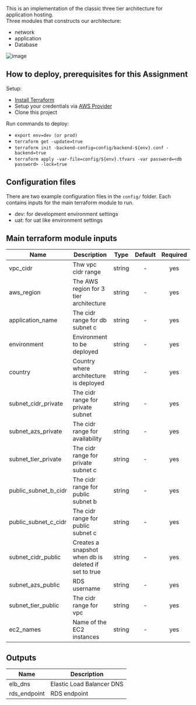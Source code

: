 This is an implementation of the classic three tier architecture for application hosting.  <br />
Three modules that constructs our architecture:
* network
* application
* Database

![image](https://user-images.githubusercontent.com/43720925/124229196-265ed280-db05-11eb-8a32-2c7e8bb4d583.png)

## How to deploy, prerequisites for this Assignment

Setup:
* [Install Terraform](https://www.terraform.io/intro/getting-started/install.html)
* Setup your credentials via [AWS Provider](https://www.terraform.io/docs/providers/aws/index.html#access_key)
* Clone this project

Run commands to deploy:
* ```export env=dev (or prod)```
* ```terraform get -update=true```
* ```terraform init -backend-config=config/backend-${env}.conf -backend=true```
* ```terraform apply -var-file=config/${env}.tfvars -var password=<db password> -lock=true```

## Configuration files
There are two example configuration files in the ```config/``` folder.  Each contains inputs for the main terraform module to run.
 * dev: for development environment settings
 * uat: for uat like environment settings

## Main terraform module inputs

| Name                  | Description                                           | Type   | Default | Required |
| ------                | -------------                                         | :----: | :-----: | :-----:  |
| vpc_cidr              | Thw vpc cidr range                                    | string | -       | yes      |
| aws_region            | The AWS region for 3 tier architecture                | string | -       | yes      |
| application_name      | The cidr range for db subnet c                        | string | -       | yes      |
| environment           | Environment to be deployed                            | string | -       | yes      |
| country               | Country where architecture is deployed                | string | -       | yes      |
| subnet_cidr_private   | The cidr range for private subnet                     | string | -       | yes      |
| subnet_azs_private    | The cidr range for availability                       | string | -       | yes      |
| subnet_tier_private   | The cidr range for private subnet c                   | string | -       | yes      |
| public_subnet_b_cidr  | The cidr range for public subnet b                    | string | -       | yes      |
| public_subnet_c_cidr  | The cidr range for public subnet c                    | string | -       | yes      |
| subnet_cidr_public    | Creates a snapshot when db is deleted if set to true  | string | -       | yes      |
| subnet_azs_public     | RDS username                                          | string | -       | yes      |
| subnet_tier_public    | The cidr range for vpc                                | string | -       | yes      |
| ec2_names             | Name of the EC2 instances                             | string | -       |  yes     |

## Outputs

| Name         | Description               |
| ------       | -------------             |
| elb_dns      | Elastic Load Balancer DNS |
| rds_endpoint | RDS endpoint              |
